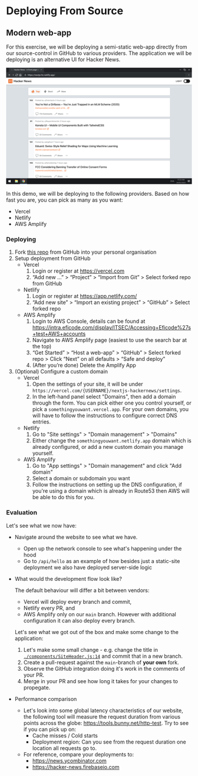 # Deploying From Source

## Modern web-app

For this exercise, we will be deploying a semi-static web-app directly from our source-control in GitHub to various providers. 
The application we will be deploying is an alternative UI for Hacker News.

![Screenshot](./imgs/hn-netlify.png)

In this demo, we will be deploying to the following providers. Based on how fast you are, you can pick as many as you want:

 - Vercel
 - Netlify
 - AWS Amplify

### Deploying

1. Fork [this repo](https://github.com/Addono/nextjs-hackernews) from GitHub into your personal organisation
2. Setup deployment from GitHub
    * Vercel
        1. Login or register at https://vercel.com 
        2. “Add new …” > “Project” > “Import from Git” > Select forked repo from GitHub
    * Netlify
        1. Login or register at https://app.netlify.com/ 
        2. “Add new site” > “Import an existing project” > “GitHub” > Select forked repo
    * AWS Amplify
        1. Login to AWS Console, details can be found at https://intra.eficode.com/display/ITSEC/Accessing+Eficode%27s+test+AWS+accounts 
        2. Navigate to AWS Amplify page (easiest to use the search bar at the top)
        3. “Get Started” > “Host a web-app” > “GitHub” > Select forked repo > Click “Next” on all defaults > “Safe and deploy”
        4. (After you’re done) Delete the Amplify App
3. (Optional) Configure a custom domain
    * Vercel
        1. Open the settings of your site, it will be under `https://vercel.com/{USERNAME}/nextjs-hackernews/settings`.
        2. In the left-hand panel select "Domains", then add a domain through the form. You can pick either one you control yourself, or pick a `somethingyouwant.vercel.app`. For your own domains, you will have to follow the instructions to configure correct DNS entries.
    * Netlify
        1. Go to "Site settings" > "Domain management" > "Domains"
        2. Either change the `somethingyouwant.netlify.app` domain which is already configured, or add a new custom domain you manage yourself.
    * AWS Amplify
        1. Go to "App settings" > "Domain management" and click "Add domain"
        2. Select a domain or subdomain you want
        3. Follow the instructions on setting up the DNS configuration, if you're using a domain which is already in Route53 then AWS will be able to do this for you.

### Evaluation

Let's see what we now have:
- Navigate around the website to see what we have.
  - Open up the network console to see what's happening under the hood
  - Go to `/api/hello` as an example of how besides just a static-site deployment we also have deployed server-side logic   

- What would the development flow look like? 
  
  The default behaviour will differ a bit between vendors: 
    - Vercel will deploy every branch and commit, 
    - Netlify every PR, and
    - AWS Amplify only on our `main` branch. However with additional configuration it can also deploy every branch.
  
  Let's see what we got out of the box and make some change to the application:
  1. Let's make some small change - e.g. change the title in [`./components/SiteHeader.js:14`](https://github.com/Addono/nextjs-hackernews/blob/9fd6baf1b6c4dfea2186b0b21d7eab1868c8b809/components/SiteHeader.js#L14) and commit that in a new branch.
  2. Create a pull-request against the `main`-branch of **your own** fork.
  3. Observe the GitHub integration doing it's work in the comments of your PR.
  4. Merge in your PR and see how long it takes for your changes to propegate.
- Performance comparison
    - Let's look into some global latency characteristics of our website, the following tool will measure the request duration from various points across the globe: https://tools.bunny.net/http-test. Try to see if you can pick up on:
        - Cache misses / Cold starts
        - Deployment region: Can you see from the request duration one location all requests go to.    
    - For reference, compare your deployments to:
        - https://news.ycombinator.com
        - https://hacker-news.firebaseio.com 

<!--
    - But, does this actually matter? Most browser's come with build-in website performance checking tools. In Chrome that would be Lighthouse.
      - To open Lighthouse in Chrome: "Options" > "More Tools" > "Developer Tools" > "Lighthouse"
      - Run a test by clicking "Analyze page load"
-->


<!--

Deploy Realworld Redwood app

1. Fork repo from GitHub

-->
